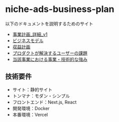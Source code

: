 # niche-ads-business-plan
以下のドキュメントを説明するためのサイト
- [事業計画_詳細_v1](https://docs.google.com/document/d/1uScajTRA2CQrhscmaDx44oyM0H9eTVVz3RYVY3Xbij0/edit?tab=t.3p7vr48jmubf)
- [ビジネスモデル](https://docs.google.com/document/d/18n7vtWyh0QWjlIPqSU7skPWYaCUJ1-hZEq7qUaF7gZ0/edit?tab=t.0)
- [収益計画](https://docs.google.com/document/d/1lO0OO1YwCuefw3Swq7zps2abjym6erhrq6-ndVDORbs/edit?tab=t.0)
- [プロダクトが解決するユーザーの課題](https://docs.google.com/document/d/1lO0OO1YwCuefw3Swq7zps2abjym6erhrq6-ndVDORbs/edit?tab=t.0)
- [当該事業における事業・技術的な強み](https://docs.google.com/document/d/1rltgtMHmRoJYXGAgVBGdYFLGGuHlQHNA__i_ZrkttHc/edit?tab=t.0)
## 技術要件
- サイト：静的サイト
- トンマナ：モダン・シンプル
- フロントエンド：Next.js, React
- 開発環境：Docker
- 本番環境：Vercel
  
